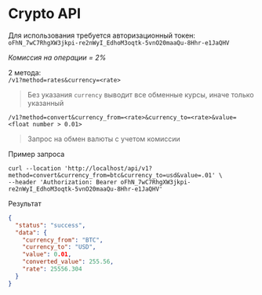 # Crypto API

Для использования требуется авторизационный токен:  
`oFhN_7wC7RhgXW3jkpi-re2nWyI_EdhoM3oqtk-5vnO20maaQu-8Hhr-e1JaQHV`

*Комиссия на операции = 2%*

2 метода:  
`/v1?method=rates&currency=<rate>`
> Без указания `currency` выводит все обменные курсы, иначе только указанный

`/v1?method=convert&currency_from=<rate>&currency_to=<rate>&value=<float number > 0.01>`
> Запрос на обмен валюты c учетом комиссии

Пример запроса

```
curl --location 'http://localhost/api/v1?method=convert&currency_from=btc&currency_to=usd&value=.01' \
--header 'Authorization: Bearer oFhN_7wC7RhgXW3jkpi-re2nWyI_EdhoM3oqtk-5vnO20maaQu-8Hhr-e1JaQHV'
```

Результат

```json
{
  "status": "success",
  "data": {
    "currency_from": "BTC",
    "currency_to": "USD",
    "value": 0.01,
    "converted_value": 255.56,
    "rate": 25556.304
  }
}
```